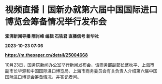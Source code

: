 # 视频直播丨国新办就第六届中国国际进口博览会筹备情况举行发布会
**澎湃新闻导播 隋肖峰 编辑 石轶君 直播信号 新华社**

**2023-10-23 07:06**

**https://m.thepaper.cn/detail/25004668**

10月23日，国务院新闻办公室举行新闻发布会，请商务部副部长盛秋平、上海市副市长华源和中国国际进口博览局、上海市商务委员会有关负责人介绍第六届中国国际进口博览会筹备情况，并答记者问。